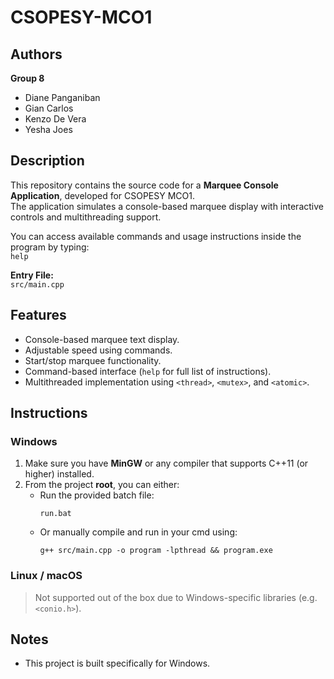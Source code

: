 # CSOPESY-MCO1  

## Authors  
**Group 8**  
- Diane Panganiban  
- Gian Carlos  
- Kenzo De Vera  
- Yesha Joes  

## Description  
This repository contains the source code for a **Marquee Console Application**, developed for CSOPESY MCO1.  
The application simulates a console-based marquee display with interactive controls and multithreading support.  

You can access available commands and usage instructions inside the program by typing:  
`help`  

**Entry File:**  
`src/main.cpp`  

## Features  
- Console-based marquee text display.  
- Adjustable speed using commands.  
- Start/stop marquee functionality.  
- Command-based interface (`help` for full list of instructions).  
- Multithreaded implementation using `<thread>`, `<mutex>`, and `<atomic>`.  

## Instructions  

### Windows  
1. Make sure you have **MinGW** or any compiler that supports C++11 (or higher) installed.  
2. From the project **root**, you can either:  
   - Run the provided batch file:  
     ```
     run.bat
     ```  
   - Or manually compile and run in your cmd using:  
     ```
     g++ src/main.cpp -o program -lpthread && program.exe
     ```  

### Linux / macOS  
> Not supported out of the box due to Windows-specific libraries (e.g. `<conio.h>`).  

## Notes  
- This project is built specifically for Windows.  
